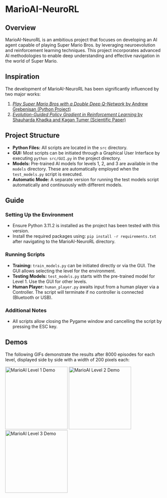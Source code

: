 # MarioAI-NeuroRL

## Overview
MarioAI-NeuroRL is an ambitious project that focuses on developing an AI agent capable of playing Super Mario Bros. by leveraging neuroevolution and reinforcement learning techniques. This project incorporates advanced AI methodologies to enable deep understanding and effective navigation in the world of Super Mario.

## Inspiration
The development of MarioAI-NeuroRL has been significantly influenced by two major works:
1. [_Play Super Mario Bros with a Double Deep Q-Network_ by Andrew Grebenisan (Python Project)](https://blog.paperspace.com/building-double-deep-q-network-super-mario-bros/)
2. [_Evolution-Guided Policy Gradient in Reinforcement Learning_ by Shauharda Khadka and Kagan Tumer (Scientific Paper)](https://arxiv.org/abs/1805.07917)

## Project Structure
- **Python Files:** All scripts are located in the `src` directory.
- **GUI:** Most scripts can be initiated through a Graphical User Interface by executing `python src/GUI.py` in the project directory.
- **Models:** Pre-trained AI models for levels 1, 2, and 3 are available in the `models` directory. These are automatically employed when the `test_models.py` script is executed.
- **Automatic Mode:** A separate version for running the test models script automatically and continuously with different models.

## Guide
### Setting Up the Environment
- Ensure Python 3.11.2 is installed as the project has been tested with this version.
- Install the required packages using: `pip install -r requirements.txt` after navigating to the MarioAI-NeuroRL directory.

### Running Scripts
- **Training:** `train_models.py` can be initiated directly or via the GUI. The GUI allows selecting the level for the environment.
- **Testing Models:** `test_models.py` starts with the pre-trained model for Level 1. Use the GUI for other levels.
- **Human Player:** `human_player.py` awaits input from a human player via a Controller. The script will terminate if no controller is connected (Bluetooth or USB).

### Additional Notes
- All scripts allow closing the Pygame window and cancelling the script by pressing the ESC key.

## Demos
The following GIFs demonstrate the results after 8000 episodes for each level, displayed side by side with a width of 200 pixels each:

<p float="left">
  <img src="data/marioai-level1.gif" width="200" alt="MarioAI Level 1 Demo" />
  <img src="data/marioai-level2.gif" width="200" alt="MarioAI Level 2 Demo" />
  <img src="data/marioai-level3.gif" width="200" alt="MarioAI Level 3 Demo" />
</p>
